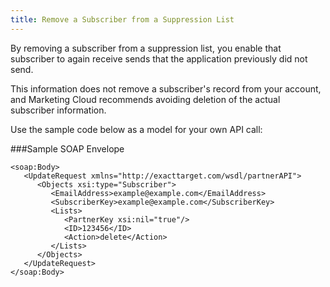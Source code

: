 ```yaml
---
title: Remove a Subscriber from a Suppression List
---
```

By removing a subscriber from a suppression list, you enable that subscriber to again receive sends that the application previously did not send.

<div class="alert"> This information does not remove a subscriber's record from your account, and Marketing Cloud recommends avoiding deletion of the actual subscriber information.</div>

Use the sample code below as a model for your own API call:

###Sample SOAP Envelope
```
<soap:Body>
   <UpdateRequest xmlns="http://exacttarget.com/wsdl/partnerAPI">
      <Objects xsi:type="Subscriber">
         <EmailAddress>example@example.com</EmailAddress>
         <SubscriberKey>example@example.com</SubscriberKey>
         <Lists>
            <PartnerKey xsi:nil="true"/>
            <ID>123456</ID>
            <Action>delete</Action>
         </Lists>
      </Objects>
   </UpdateRequest>
</soap:Body>
```
